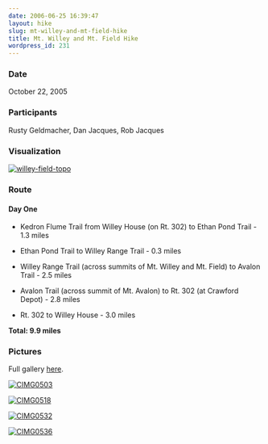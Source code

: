 ```yaml
---
date: 2006-06-25 16:39:47
layout: hike
slug: mt-willey-and-mt-field-hike
title: Mt. Willey and Mt. Field Hike
wordpress_id: 231
---
```


### Date


October 22, 2005



### Participants


Rusty Geldmacher, Dan Jacques, Rob Jacques



### Visualization




[![willey-field-topo](http://farm1.static.flickr.com/123/405214354_16129070c7.jpg)](http://www.flickr.com/photos/geldmacher/405214354/)





### Route




#### Day One






  * Kedron Flume Trail from Willey House (on Rt. 302) to Ethan Pond Trail - 1.3 miles


  * Ethan Pond Trail to Willey Range Trail - 0.3 miles


  * Willey Range Trail (across summits of Mt. Willey and Mt. Field) to Avalon Trail - 2.5 miles


  * Avalon Trail (across summit of Mt. Avalon) to Rt. 302 (at Crawford Depot) - 2.8 miles


  * Rt. 302 to Willey House - 3.0 miles


**Total: 9.9 miles**



### Pictures





Full gallery [here](http://www.flickr.com/photos/geldmacher/sets/72157594560578071/).




[![CIMG0503](http://farm1.static.flickr.com/186/404978378_90a7f51d46.jpg)](http://www.flickr.com/photos/geldmacher/404978378/)




[![CIMG0518](http://farm1.static.flickr.com/138/404980609_920551547e.jpg)](http://www.flickr.com/photos/geldmacher/404980609/)




[![CIMG0532](http://farm1.static.flickr.com/141/404983914_d83d1cf8dc.jpg)](http://www.flickr.com/photos/geldmacher/404983914/)




[![CIMG0536](http://farm1.static.flickr.com/125/404985365_88b0986c6b.jpg)](http://www.flickr.com/photos/geldmacher/404985365/)




